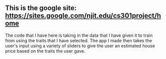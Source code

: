 ## This is the google site: https://sites.google.com/njit.edu/cs301project/home
The code that I have here is taking in the data that I have given it to train from using the traits that I have selected. The app I made then takes the user's input using a variety of sliders to give the user an estimated house price based on the traits the user gave.
